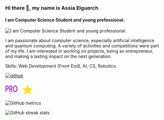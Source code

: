 


### Hi there 👋, my name is Assia Elguerch
#### I am Computer Science Student and young professional.
![I am Computer Science Student and young professional.](https://retool.com/blog/content/images/2022/02/gotchas-git-github-banner-1.png)

I am passionate about computer science, especially artificial intelligence and quantum computing. A variety of activities and competitions were part of my life. I am interested in working on projects, being an entrepreneur, and making a lasting impact on the next generation.

Skills: Web Development (Front End), AI, CS, Robotics

[<img src='https://cdn.jsdelivr.net/npm/simple-icons@3.0.1/icons/github.svg' alt='github' height='40'>](https://github.com/Assia-Elguerch)  

<a href='https://github.com/pricing'><img src='https://raw.githubusercontent.com/acervenky/animated-github-badges/master/assets/pro.gif' width='40' height='40'></a> <a href='https://stars.github.com/'><img src='https://raw.githubusercontent.com/acervenky/animated-github-badges/master/assets/starbadge.gif' width='35' height='35'></a> 


![GitHub metrics](https://metrics.lecoq.io/Assia-Elguerch)  

![GitHub streak stats](https://streak-stats.demolab.com/?user=Assia-Elguerch)  

